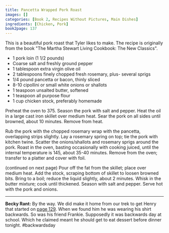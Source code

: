 ```yaml
---
title: Pancetta Wrapped Pork Roast
images: []
categories: [Book 2, Recipes Without Pictures, Main Dishes]
ingredients: [Chicken, Pork]
book2page: 137
---
```


This is a beautiful pork roast that Tyler likes to make. The recipe is originally from the book "The Martha Stewart Living Cookbook: The New Classics". 

- 1 pork loin (1 1/2 pounds)
- Coarse salt and freshly ground pepper
- 1 tablespoon extra virgin olive oil
- 2 tablespoons finely chopped fresh rosemary, plus- several sprigs
- 1/4 pound pancetta or bacon, thinly sliced
- 8-10 cipollini or small white onions or shallots
- 1 teaspoon unsalted butter, softened
- 1 teaspoon all purpose flour
- 1 cup chicken stock, preferably homemade

Preheat the oven to 375. Season the pork with salt and pepper. Heat the oil in a large cast iron skillet over medium heat. Sear the pork on all sides until browned, about 10 minutes. Remove from heat. 

Rub the pork with the chopped rosemary wrap with the pancetta, overlapping strips slightly. Lay a rosemary spring on top; tie the pork with kitchen twine. Scatter the onions/shallots and rosemary sprigs around the pork. Roast in the oven, basting occasionally with cooking juiced, until the internal temperature is 145, about 35-40 minutes. Remove from the oven; transfer to a platter and cover with foil. 

(continued on next page)
Pour off the fat from the skillet; place over medium heat. Add the stock, scraping bottom of skillet to loosen browned bits. Bring to a boil; reduce the liquid slightly, about 2 minutes. Whisk in the butter mixture; cook until thickened. Season with salt and pepper. Serve hot with the pork and onions. 

----
**Becky Rant:**
By the way. We did make it home from our trek to get Henry that started on [page 129](Tylers_Fig_Pig_Pizza.md). When we found him he was wearing his shirt backwards. So was his friend Frankie. Supposedly it was backwards day at school. Which he claimed meant he should get to eat dessert before dinner tonight. #backwardsday